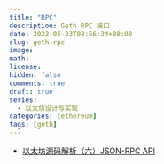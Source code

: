 ```yaml
---
title: "RPC"
description: Geth RPC 接口
date: 2022-05-23T08:56:34+08:00
slug: geth-rpc
image:
math:
license:
hidden: false
comments: true
draft: true
series:
  - 以太坊设计与实现
categories: [ethereum]
tags: [geth]
---
```


- [以太坊源码解析（六）JSON-RPC API](https://yaofeiliang.com/%E5%8C%BA%E5%9D%97%E9%93%BE/%E4%BB%A5%E5%A4%AA%E5%9D%8A%E6%BA%90%E7%A0%81%E8%A7%A3%E6%9E%90%EF%BC%88%E5%85%AD%EF%BC%89JSON-RPC-API/#%E4%BB%A5%E5%A4%AA%E5%9D%8A%E6%BA%90%E7%A0%81%E8%A7%A3%E6%9E%90%EF%BC%88%E5%85%AD%EF%BC%89JSON-RPC-API)
